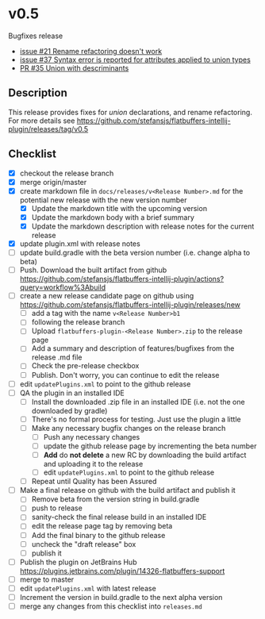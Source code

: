 # v0.5

Bugfixes release
- [issue #21 Rename refactoring doesn't work](https://github.com/stefansjs/flatbuffers-intellij-plugin/issues/21)
- [issue #37 Syntax error is reported for attributes applied to union types](https://github.com/stefansjs/flatbuffers-intellij-plugin/issues/37)
- [PR #35 Union with descriminants](https://github.com/stefansjs/flatbuffers-intellij-plugin/pull/35)

## Description

This release provides fixes for <i>union</i> declarations, and rename refactoring. For more details 
see https://github.com/stefansjs/flatbuffers-intellij-plugin/releases/tag/v0.5

## Checklist

- [x] checkout the release branch
- [x] merge origin/master
- [x] create markdown file in `docs/releases/v<Release Number>.md` for the potential new release with the new version
  number
    - [x] Update the markdown title with the upcoming version
    - [x] Update the markdown body with a brief summary
    - [x] Update the markdown description with release notes for the current release
- [x] update plugin.xml with release notes
- [ ] update build.gradle with the beta version number (i.e. change alpha to beta)
- [ ] Push. Download the built artifact from github https://github.com/stefansjs/flatbuffers-intellij-plugin/actions?query=workflow%3Abuild
- [ ] create a new release candidate page on github using https://github.com/stefansjs/flatbuffers-intellij-plugin/releases/new
    - [ ] add a tag with the name `v<Release Number>b1`
    - [ ] following the release branch
    - [ ] Upload `flatbuffers-plugin-<Release Number>.zip` to the release page
    - [ ] Add a summary and description of features/bugfixes from the release .md file
    - [ ] Check the pre-release checkbox
    - [ ] Publish. Don't worry, you can continue to edit the release
- [ ] edit `updatePlugins.xml` to point to the github release
- [ ] QA the plugin in an installed IDE
    - [ ] Install the downloaded .zip file in an installed IDE (i.e. not the one downloaded by gradle)
    - [ ] There's no formal process for testing. Just use the plugin a little
    - [ ] Make any necessary bugfix changes on the release branch
        - [ ] Push any necessary changes
        - [ ] update the github release page by incrementing the beta number
        - [ ] **Add** do **not delete** a new RC by downloading the build artifact and uploading it to the release
        - [ ] edit `updatePlugins.xml` to point to the github release
    - [ ] Repeat until Quality has been Assured
- [ ] Make a final release on github with the build artifact and publish it
    - [ ] Remove beta from the version string in build.gradle
    - [ ] push to release
    - [ ] sanity-check the final release build in an installed IDE
    - [ ] edit the release page tag by removing beta
    - [ ] Add the final binary to the github release
    - [ ] uncheck the "draft release" box
    - [ ] publish it
- [ ] Publish the plugin on JetBrains Hub https://plugins.jetbrains.com/plugin/14326-flatbuffers-support
- [ ] merge to master
- [ ] edit `updatePlugins.xml` with latest release
- [ ] Increment the version in build.gradle to the next alpha version
- [ ] merge any changes from this checklist into `releases.md`